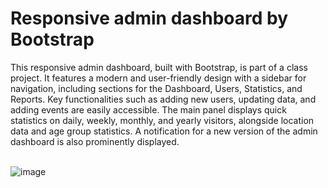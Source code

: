 # Responsive admin dashboard by Bootstrap

This responsive admin dashboard, built with Bootstrap, is part of a class project. It features a modern and user-friendly design with a sidebar for navigation, including sections for the Dashboard, Users, Statistics, and Reports. Key functionalities such as adding new users, updating data, and adding events are easily accessible. The main panel displays quick statistics on daily, weekly, monthly, and yearly visitors, alongside location data and age group statistics. A notification for a new version of the admin dashboard is also prominently displayed.
<br>
<br>

![image](https://github.com/user-attachments/assets/4a6320f7-01eb-4141-9f65-6b9e0e874bc1)
